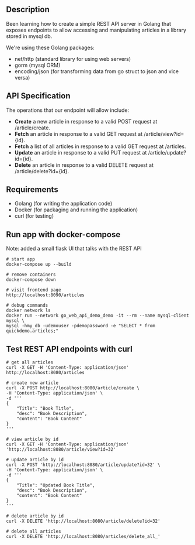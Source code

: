 ## Description

Been learning how to create a simple REST API server in Golang that exposes endpoints to allow accessing and manipulating articles in a library stored in mysql db. 

We're using these Golang packages:
* net/http (standard library for using web servers)
* gorm (mysql ORM)
* encoding/json (for transforming data from go struct to json and vice versa)

## API Specification

The operations that our endpoint will allow include:
* **Create** a new article in response to a valid POST request at /article/create.
* **Fetch** an article in response to a valid GET request at /article/view?id={id}.
* **Fetch** a list of all articles in response to a valid GET request at /articles.
* **Update** an article in response to a valid PUT request at /article/update?id={id}.
* **Delete** an article in response to a valid DELETE request at /article/delete?id={id}.

## Requirements

* Golang (for writing the application code)
* Docker (for packaging and running the application)
* curl (for testing)

## Run app with docker-compose

Note: added a small flask UI that talks with the REST API

```
# start app
docker-compose up --build

# remove containers
docker-compose down
 
# visit frontend page
http://localhost:8090/articles

# debug commands
docker network ls
docker run --network go_web_api_demo_demo -it --rm --name mysql-client mysql \
mysql -hmy_db -udemouser -pdemopassword -e "SELECT * from quickdemo.articles;"
```

## Test REST API endpoints with curl

```
# get all articles
curl -X GET -H 'Content-Type: application/json' http://localhost:8080/articles

# create new article
curl -X POST http://localhost:8080/article/create \
-H 'Content-Type: application/json' \
-d '''
{
    "Title": "Book Title",
    "desc": "Book Description",
    "content": "Book Content"
}
'''

# view article by id
curl -X GET -H 'Content-Type: application/json' 'http://localhost:8080/article/view?id=32'

# update article by id
curl -X POST 'http://localhost:8080/article/update?id=32' \
-H 'Content-Type: application/json' \
-d '''
{
    "Title": "Updated Book Title",
    "desc": "Book Description",
    "content": "Book Content"
}
'''

# delete article by id
curl -X DELETE 'http://localhost:8080/article/delete?id=32'

# delete all articles
curl -X DELETE 'http://localhost:8080/articles/delete_all_'
```